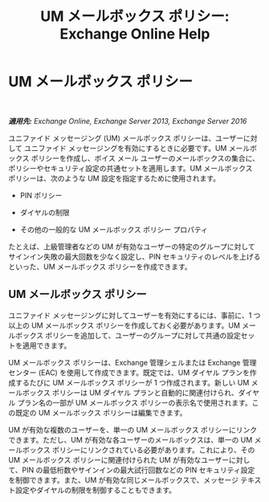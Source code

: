 ﻿---
title: 'UM メールボックス ポリシー: Exchange Online Help'
TOCTitle: UM メールボックス ポリシー
ms:assetid: dfae629e-ee89-4494-a3ed-9655b67eb87e
ms:mtpsurl: https://technet.microsoft.com/ja-jp/library/Bb124909(v=EXCHG.150)
ms:contentKeyID: 50555888
ms.date: 05/22/2018
mtps_version: v=EXCHG.150
ms.translationtype: HT
---

# UM メールボックス ポリシー

 

_**適用先:** Exchange Online, Exchange Server 2013, Exchange Server 2016_

ユニファイド メッセージング (UM) メールボックス ポリシーは、ユーザーに対して ユニファイド メッセージングを有効にするときに必要です。UM メールボックス ポリシーを作成し、ボイス メール ユーザーのメールボックスの集合に、ポリシーやセキュリティ設定の共通セットを適用します。UM メールボックス ポリシーは、次のような UM 設定を指定するために使用されます。

  - PIN ポリシー

  - ダイヤルの制限

  - その他の一般的な UM メールボックス ポリシー プロパティ

たとえば、上級管理者などの UM が有効なユーザーの特定のグループに対してサインイン失敗の最大回数を少なく設定し、PIN セキュリティのレベルを上げるといった、UM メールボックス ポリシーを作成できます。

## UM メールボックス ポリシー

ユニファイド メッセージングに対してユーザーを有効にするには、事前に、1 つ以上の UM メールボックス ポリシーを作成しておく必要があります。UM メールボックス ポリシーを追加して、ユーザーのグループに対して共通の設定セットを適用できます。

UM メールボックス ポリシーは、Exchange 管理シェルまたは Exchange 管理センター (EAC) を使用して作成できます。既定では、UM ダイヤル プランを作成するたびに UM メールボックス ポリシーが 1 つ作成されます。新しい UM メールボックス ポリシーは UM ダイヤル プランと自動的に関連付けられ、ダイヤル プラン名の一部が UM メールボックス ポリシーの表示名で使用されます。この既定の UM メールボックス ポリシーは編集できます。

UM が有効な複数のユーザーを、単一の UM メールボックス ポリシーにリンクできます。ただし、UM が有効な各ユーザーのメールボックスは、単一の UM メールボックス ポリシーにリンクされている必要があります。これにより、その UM メールボックス ポリシーに関連付けられた UM が有効なユーザーに対して、PIN の最低桁数やサインインの最大試行回数などの PIN セキュリティ設定を制御できます。また、UM が有効な同じメールボックスで、メッセージ テキスト設定やダイヤルの制限を制御することもできます。

